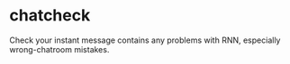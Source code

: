 # chatcheck
Check your instant message contains any problems with RNN, especially wrong-chatroom mistakes.
